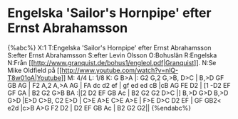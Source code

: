 # Engelska 'Sailor's Hornpipe' efter Ernst Abrahamsson

{%abc%}
X:1
T:Engelska 'Sailor's Hornpipe' efter Ernst Abrahamsson
S:efter Ernst Abrahamsson
S:efter Levin Olsson
O:Bohuslän
R:Engelska
N:Från [[http://www.granquist.de/bohus1/engleol.pdf|Granquist]].
N:Se Mike Oldfield på [[http://www.youtube.com/watch?v=nlQ-T8w01oA|Youtube]]
M: 4/4
L: 1/8
K: G
B>A |: G2 G,2 G,>B, D>C | B,>D GF GB AG | F2 A,2 A,>A AG | FA dc d2 ef | 
gf ed ed cB |cB AG FE D2 | [1 -D2 EF GF GA | B2 G2 G>B BA :|[2  D2 EF GB Ac | B2 G2 G2 D>C |]
B,>D G>D B,>D G>D |E>D C>B, C2 E>D | C>E A>E C>E A>E | F>E D>C D2 EF | 
GF GB2< e2d |c>B A>G F2 D2 | D2 EF GB Ac | B2 G2 G2||
{%endabc%}
